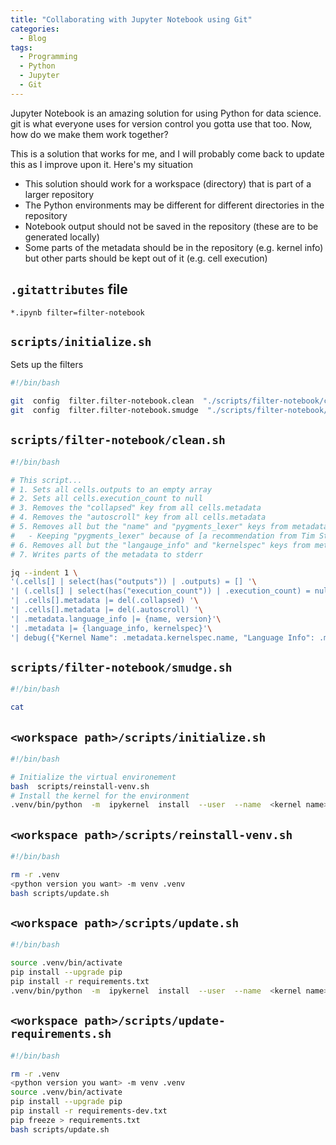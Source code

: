 ```yaml
---
title: "Collaborating with Jupyter Notebook using Git"
categories:
  - Blog
tags:
  - Programming
  - Python
  - Jupyter
  - Git
---
```


Jupyter Notebook is an amazing solution for using Python for data science. git is what everyone uses for version control you gotta use that too. Now, how do we make them work together?

This is a solution that works for me, and I will probably come back to update this as I improve upon it. Here's my situation

- This solution should work for a workspace (directory) that is part of a larger repository
- The Python environments may be different for different directories in the repository
- Notebook output should not be saved in the repository (these are to be generated locally)
- Some parts of the metadata should be in the repository (e.g. kernel info) but other parts should be kept out of it (e.g. cell execution)

## `.gitattributes` file

```text
*.ipynb filter=filter-notebook
```

## `scripts/initialize.sh`

Sets up the filters

```bash
#!/bin/bash

git  config  filter.filter-notebook.clean  "./scripts/filter-notebook/clean.sh"
git  config  filter.filter-notebook.smudge  "./scripts/filter-notebook/smudge.sh"
```

## `scripts/filter-notebook/clean.sh`

```bash
#!/bin/bash

# This script...
# 1. Sets all cells.outputs to an empty array
# 2. Sets all cells.execution_count to null
# 3. Removes the "collapsed" key from all cells.metadata
# 4. Removes the "autoscroll" key from all cells.metadata
# 5. Removes all but the "name" and "pygments_lexer" keys from metadata.language_info if those keys exist
#   - Keeping "pygments_lexer" because of [a recommendation from Tim Staley](https://arc.net/l/quote/aslrcntw)
# 6. Removes all but the "langauge_info" and "kernelspec" keys from metadata
# 7. Writes parts of the metadata to stderr

jq --indent 1 \
'(.cells[] | select(has("outputs")) | .outputs) = [] '\
'| (.cells[] | select(has("execution_count")) | .execution_count) = null '\
'| .cells[].metadata |= del(.collapsed) '\
'| .cells[].metadata |= del(.autoscroll) '\
'| .metadata.language_info |= {name, version}'\
'| .metadata |= {language_info, kernelspec}'\
'| debug({"Kernel Name": .metadata.kernelspec.name, "Language Info": .metadata.language_info})'
```

## `scripts/filter-notebook/smudge.sh`

```bash
#!/bin/bash

cat
```

## `<workspace path>/scripts/initialize.sh`

```bash
#!/bin/bash

# Initialize the virtual environement
bash  scripts/reinstall-venv.sh
# Install the kernel for the environment
.venv/bin/python  -m  ipykernel  install  --user  --name  <kernel name>  --display-name  "<kernel display name>"
```

## `<workspace path>/scripts/reinstall-venv.sh`

```bash
#!/bin/bash

rm -r .venv
<python version you want> -m venv .venv
bash scripts/update.sh
```

## `<workspace path>/scripts/update.sh`

```bash
#!/bin/bash

source .venv/bin/activate
pip install --upgrade pip
pip install -r requirements.txt
.venv/bin/python  -m  ipykernel  install  --user  --name  <kernel name>  --display-name  "<kernel display name>"
```

## `<workspace path>/scripts/update-requirements.sh`

```bash
#!/bin/bash

rm -r .venv
<python version you want> -m venv .venv
source .venv/bin/activate
pip install --upgrade pip
pip install -r requirements-dev.txt
pip freeze > requirements.txt
bash scripts/update.sh